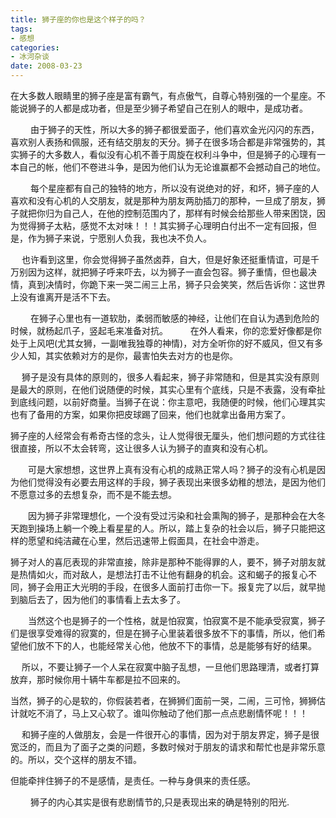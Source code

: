 ```yaml
---
title: 狮子座的你也是这个样子的吗？
tags:
- 感想
categories:
- 冰河杂谈
date: 2008-03-23
---
```

 在大多数人眼睛里的狮子座是富有霸气，有点傲气，自尊心特别强的一个星座。不能说狮子的人都是成功者，但是至少狮子希望自己在别人的眼中，是成功者。 

　　 由于狮子的天性，所以大多的狮子都很爱面子，他们喜欢金光闪闪的东西，喜欢别人表扬和佩服，还有结交朋友的天分。狮子在很多场合都是非常强势的，其实狮子的大多数人，看似没有心机不善于周旋在权利斗争中，但是狮子的心理有一本自己的帐，他们不卷进斗争，是因为他们认为无论谁赢都不会撼动自己的地位。 

　　 每个星座都有自己的独特的地方，所以没有说绝对的好，和坏，狮子座的人喜欢和没有心机的人交朋友，就是那种为朋友两肋插刀的那种，一旦成了朋友，狮子就把你归为自己人，在他的控制范围内了，那样有时候会给那些人带来困饶，因为觉得狮子太粘，感觉不太对味！！！其实狮子心理明白付出不一定有回报，但是，作为狮子来说，宁愿别人负我，我也决不负人。 

　 也许看到这里，你会觉得狮子虽然卤莽，自大，但是好象还挺重情谊，可是千万别因为这样，就把狮子呼来吓去，以为狮子一直会包容。狮子重情，但也最决情，真到决情时，你跪下来一哭二闹三上吊，狮子只会笑笑，然后告诉你：这世界上没有谁离开是活不下去。 

　　 在狮子心里也有一道软肋，柔弱而敏感的神经，让他们在自认为遇到危险的时候，就杨起爪子，竖起毛来准备对抗。 
　　 在外人看来，你的恋爱好像都是你处于上风吧(尤其女狮，一副唯我独尊的神情)，对方全听你的好不威风，但又有多少人知，其实依赖对方的是你，最害怕失去对方的也是你。 

　 狮子是没有具体的原则的，很多人看起来，狮子非常随和，但是其实没有原则是最大的原则，在他们说随便的时候，其实心里有个底线，只是不表露，没有牵扯到底线问题，以前好商量。当狮子在说：你主意吧，我随便的时候，他们心理其实也有了备用的方案，如果你把皮球踢了回来，他们也就拿出备用方案了。 

狮子座的人经常会有希奇古怪的念头，让人觉得很无厘头，他们想问题的方式往往很直接，所以不太会转弯，这让很多人认为狮子的直爽和没有心机。 

　　可是大家想想，这世界上真有没有心机的成熟正常人吗？狮子的没有心机是因为他们觉得没有必要去用这样的手段，狮子表现出来很多幼稚的想法，是因为他们不愿意过多的去想复杂，而不是不能去想。 

　　因为狮子非常理想化，一个没有受过污染和社会熏陶的狮子，是那种会在大冬天跑到操场上躺一个晚上看星星的人。所以，踏上复杂的社会以后，狮子只能把这样的愿望和纯洁藏在心里，然后迅速带上假面具，在社会中游走。 


狮子对人的喜厄表现的非常直接，除非是那种不能得罪的人，要不，狮子对朋友就是热情如火，而对敌人，是想法打击不让他有翻身的机会。这和蝎子的报复心不同，狮子会用正大光明的手段，在很多人面前打击你一下。报复完了以后，就早抛到脑后去了，因为他们的事情看上去太多了。 

　　当然这个也是狮子的一个性格，就是怕寂寞，怕寂寞不是不能承受寂寞，狮子们是很享受难得的寂寞的，但是在狮子心里装着很多放不下的事情，所以，他们希望他们放不下的人，也能经常关心他，他放不下的事情，总是能够有好的结果。 

　 所以，不要让狮子一个人呆在寂寞中脑子乱想，一旦他们思路理清，或者打算放弃，那时候你用十辆牛车都是拉不回来的。 

当然，狮子的心是软的，你假装若者，在狮狮们面前一哭，二闹，三可怜，狮狮估计就吃不消了，马上又心软了。谁叫你触动了他们那一点点悲剧情怀呢！！！ 

　 和狮子座的人做朋友，会是一件很开心的事情，因为对于朋友界定，狮子是很宽泛的，而且为了面子之类的问题，多数时候对于朋友的请求和帮忙也是非常乐意的。所以，交个这样的朋友不错。 

但能牵拌住狮子的不是感情，是责任。一种与身俱来的责任感。 

　　 狮子的内心其实是很有悲剧情节的,只是表现出来的确是特别的阳光.

